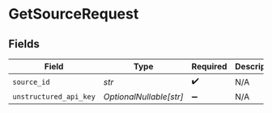 # GetSourceRequest


## Fields

| Field                   | Type                    | Required                | Description             |
| ----------------------- | ----------------------- | ----------------------- | ----------------------- |
| `source_id`             | *str*                   | :heavy_check_mark:      | N/A                     |
| `unstructured_api_key`  | *OptionalNullable[str]* | :heavy_minus_sign:      | N/A                     |